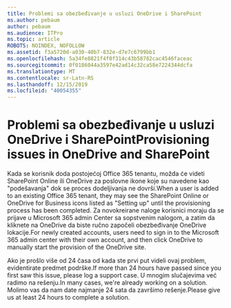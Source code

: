 ```yaml
---
title: Problemi sa obezbeđivanje u usluzi OneDrive i SharePoint
ms.author: pebaum
author: pebaum
ms.audience: ITPro
ms.topic: article
ROBOTS: NOINDEX, NOFOLLOW
ms.assetid: f3a5720d-a030-40b7-832e-d7e7c6799bb1
ms.openlocfilehash: 5a34fe8821f4f0f314c43b58782cac4546faceac
ms.sourcegitcommit: 0f0186044a3597e42ad14c32ca58e7224344dcfa
ms.translationtype: MT
ms.contentlocale: sr-Latn-RS
ms.lasthandoff: 12/15/2019
ms.locfileid: "40054355"
---
```

# <a name="provisioning-issues-in-onedrive-and-sharepoint"></a><span data-ttu-id="77e66-102">Problemi sa obezbeđivanje u usluzi OneDrive i SharePoint</span><span class="sxs-lookup"><span data-stu-id="77e66-102">Provisioning issues in OneDrive and SharePoint</span></span>

<span data-ttu-id="77e66-103">Kada se korisnik doda postojećoj Office 365 tenantu, možda će videti SharePoint Online ili OneDrive za poslovne ikone koje su navedene kao "podešavanja" dok se proces dodeljivanja ne dovrši.</span><span class="sxs-lookup"><span data-stu-id="77e66-103">When a user is added to an existing Office 365 tenant, they may see the SharePoint Online or OneDrive for Business icons listed as "Setting up" until the provisioning process has been completed.</span></span> <span data-ttu-id="77e66-104">Za novokreirane naloge korisnici moraju da se prijave u Microsoft 365 admin Center sa sopstvenim nalogom, a zatim da kliknete na OneDrive da biste ručno započeli obezbeđivanje OneDrive lokacije.</span><span class="sxs-lookup"><span data-stu-id="77e66-104">For newly created accounts, users need to sign in to the Microsoft 365 admin center with their own account, and then click OneDrive to manually start the provision of the OneDrive site.</span></span>
  
<span data-ttu-id="77e66-105">Ako je prošlo više od 24 časa od kada ste prvi put videli ovaj problem, evidentirate predmet podrške.</span><span class="sxs-lookup"><span data-stu-id="77e66-105">If more than 24 hours have passed since you first saw this issue, please log a support case.</span></span> <span data-ttu-id="77e66-106">U mnogim slučajevima već radimo na rešenju.</span><span class="sxs-lookup"><span data-stu-id="77e66-106">In many cases, we're already working on a solution.</span></span> <span data-ttu-id="77e66-107">Molimo vas da nam date najmanje 24 sata da završimo rešenje.</span><span class="sxs-lookup"><span data-stu-id="77e66-107">Please give us at least 24 hours to complete a solution.</span></span>
  